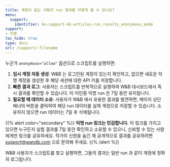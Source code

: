 ```yaml
---
title: 계정이 없는 사람이 run 결과를 어떻게 볼 수 있나요?
menu:
  support:
    identifier: ko-support-kb-articles-run_results_anonymous_mode
support:
- 익명
toc_hide: true
type: docs
url: /support/:filename
---
```


누군가 `anonymous="allow"` 옵션으로 스크립트를 실행하면:

1. **임시 계정 자동 생성**: W&B 는 로그인된 계정이 있는지 확인하고, 없으면 새로운 익명 계정을 생성한 후 해당 세션에 대한 API 키를 저장합니다.
2. **빠른 결과 로그**: 사용자는 스크립트를 반복적으로 실행하여 W&B 대시보드에서 즉시 결과를 확인할 수 있습니다. 이 미인증 익명 run 은 7일 동안 유지됩니다.
3. **필요할 때 데이터 소유**: 사용자가 W&B 에서 유용한 결과를 발견하면, 페이지 상단 배너의 버튼을 클릭하여 해당 run 데이터를 실제 계정으로 저장할 수 있습니다. 소유하지 않으면 run 데이터는 7일 후 삭제됩니다.

{{% alert color="secondary" %}}
**익명 run 링크는 민감합니다**. 이 링크를 가지고 있으면 누구든지 실험 결과를 7일 동안 확인하고 소유할 수 있으니, 신뢰할 수 있는 사람에게만 링크를 공유하세요. 작가의 신원을 숨긴 채 공개적으로 결과를 공유하려면 support@wandb.com 으로 문의해 주세요.
{{% /alert %}}

W&B 사용자가 스크립트를 찾고 실행하면, 그들의 결과는 일반 run 과 같이 계정에 정확히 로그됩니다.
